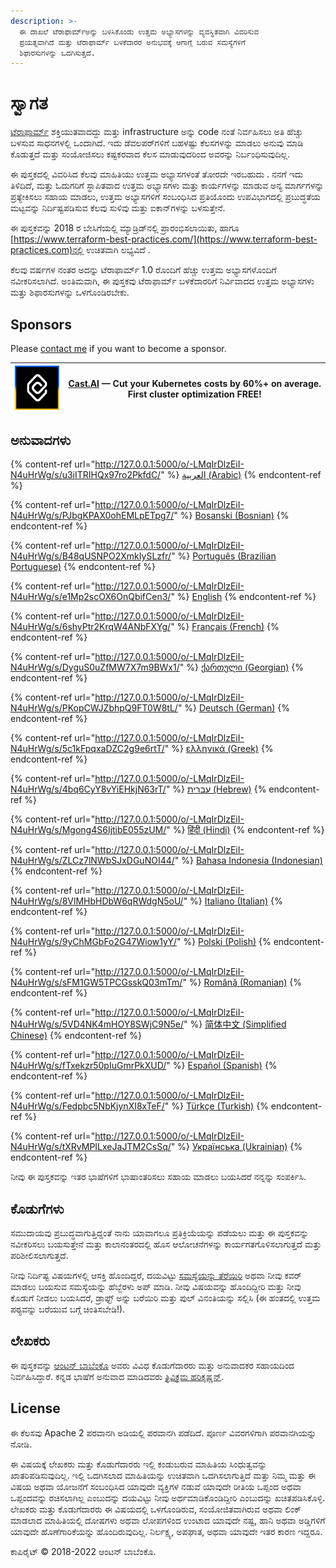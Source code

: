 ```yaml
---
description: >-
  ಈ ದಾಖಲೆ ಟೆರಾಫಾರ್ಮ್ಅನ್ನು ಬಳಸಿಕೊಂಡು ಉತ್ತಮ ಅಭ್ಯಾಸಗಳನ್ನು ವ್ಯವಸ್ಥಿತವಾಗಿ ವಿವರಿಸುವ
  ಪ್ರಯತ್ನವಾಗಿದೆ ಮತ್ತು ಟೆರಾಫಾರ್ಮ್ ಬಳಕೆದಾರರ ಅನುಭವಕ್ಕೆ ಆಗಾಗ್ಗೆ ಬರುವ ಸಮಸ್ಯೆಗಳಿಗೆ
  ಶಿಫಾರಸುಗಳನ್ನು ಒದಗಿಸುತ್ತದೆ.
---
```


# ಸ್ವಾಗತ

[ಟೆರಾಫಾರ್ಮ್](https://www.terraform.io/) ಶಕ್ತಿಯುತವಾದದ್ದು ಮತ್ತು infrastructure ಅನ್ನು code ನಂತೆ ನಿರ್ವಹಿಸಲು ಅತಿ ಹೆಚ್ಚು ಬಳಸುವ ಸಾಧನಗಳಲ್ಲಿ ಒಂದಾಗಿದೆ. ಇದು ಡೆವಲಪರ್‌ಗಳಿಗೆ ಬಹಳಷ್ಟು ಕೆಲಸಗಳನ್ನು ಮಾಡಲು ಅನುವು ಮಾಡಿ ಕೊಡುತ್ತದೆ ಮತ್ತು ಸಂಯೋಜಿಸಲು ಕಷ್ಟಕರವಾದ ಕೆಲಸ ಮಾಡುವುದರಿಂದ ಅವರನ್ನು ನಿರ್ಬಂಧಿಸುವುದಿಲ್ಲ.

ಈ ಪುಸ್ತಕದಲ್ಲಿ ವಿವರಿಸಿದ ಕೆಲವು ಮಾಹಿತಿಯು ಉತ್ತಮ ಅಭ್ಯಾಸಗಳಂತೆ ತೋರದೇ ಇರಬಹುದು . ನನಗೆ ಇದು ತಿಳಿದಿದೆ, ಮತ್ತು ಓದುಗರಿಗೆ ಸ್ಥಾಪಿತವಾದ ಉತ್ತಮ ಅಭ್ಯಾಸಗಳು ಮತ್ತು ಕಾರ್ಯಗಳನ್ನು ಮಾಡುವ ಅನ್ಯ ಮಾರ್ಗಗಳನ್ನು ಪ್ರತ್ಯೇಕಿಸಲು ಸಹಾಯ ಮಾಡಲು, ಉತ್ತಮ ಅಭ್ಯಾಸಗಳಿಗೆ ಸಂಬಂಧಿಸಿದ ಪ್ರತಿಯೊಂದು ಉಪವಿಭಾಗದಲ್ಲಿ ಪ್ರಬುದ್ಧತೆಯ ಮಟ್ಟವನ್ನು ನಿರ್ದಿಷ್ಟಪಡಿಸುವ ಕೆಲವು ಸುಳಿವು ಮತ್ತು ಐಕಾನ್‌ಗಳನ್ನು ಬಳಸುತ್ತೇನೆ.

ಈ ಪುಸ್ತಕವನ್ನು 2018 ರ ಬೇಸಿಗೆಯಲ್ಲಿ ಮ್ಯಾಡ್ರಿಡ್‌ನಲ್ಲಿ ಪ್ರಾರಂಭಿಸಲಾಯಿತು, ಹಾಗೂ [https://www.terraform-best-practices.com/](https://www.terraform-best-practices.com)ನಲ್ಲಿ ಉಚಿತವಾಗಿ ಲಭ್ಯವಿದೆ .

ಕೆಲವು ವರ್ಷಗಳ ನಂತರ ಅದನ್ನು ಟೆರಾಫಾರ್ಮ್ 1.0 ರೊಂದಿಗೆ ಹೆಚ್ಚು ಉತ್ತಮ ಅಭ್ಯಾಸಗಳೊಂದಿಗೆ ನವೀಕರಿಸಲಾಗಿದೆ. ಅಂತಿಮವಾಗಿ, ಈ ಪುಸ್ತಕವು ಟೆರಾಫಾರ್ಮ್ ಬಳಕೆದಾರರಿಗೆ ನಿರ್ವಿವಾದದ ಉತ್ತಮ ಅಭ್ಯಾಸಗಳು ಮತ್ತು ಶಿಫಾರಸುಗಳನ್ನು ಒಳಗೊಂಡಿರಬೇಕು.

## Sponsors

Please [contact me](https://github.com/antonbabenko/terraform-aws-devops#social-links) if you want to become a sponsor.

| [![](.gitbook/assets/cast-logo.png)](https://cast.ai/antonbabenko) | [Cast.AI](https://cast.ai/antonbabenko) — Cut your Kubernetes costs by 60%+ on average. First cluster optimization FREE! |
| ------------------------------------------------------------------ | ------------------------------------------------------------------------------------------------------------------------ |

## ಅನುವಾದಗಳು

{% content-ref url="http://127.0.0.1:5000/o/-LMqIrDlzEiI-N4uHrWg/s/u3iITRIHQx97ro2PkfdC/" %}
[العربية (Arabic)](http://127.0.0.1:5000/o/-LMqIrDlzEiI-N4uHrWg/s/u3iITRIHQx97ro2PkfdC/)
{% endcontent-ref %}

{% content-ref url="http://127.0.0.1:5000/o/-LMqIrDlzEiI-N4uHrWg/s/PJbgKPAX0ohEMLpETpg7/" %}
[Bosanski (Bosnian)](http://127.0.0.1:5000/o/-LMqIrDlzEiI-N4uHrWg/s/PJbgKPAX0ohEMLpETpg7/)
{% endcontent-ref %}

{% content-ref url="http://127.0.0.1:5000/o/-LMqIrDlzEiI-N4uHrWg/s/B48qUSNPO2XmkIySLzfr/" %}
[Português (Brazilian Portuguese)](http://127.0.0.1:5000/o/-LMqIrDlzEiI-N4uHrWg/s/B48qUSNPO2XmkIySLzfr/)
{% endcontent-ref %}

{% content-ref url="http://127.0.0.1:5000/o/-LMqIrDlzEiI-N4uHrWg/s/e1Mp2scOX6OnQbifCen3/" %}
[English](http://127.0.0.1:5000/o/-LMqIrDlzEiI-N4uHrWg/s/e1Mp2scOX6OnQbifCen3/)
{% endcontent-ref %}

{% content-ref url="http://127.0.0.1:5000/o/-LMqIrDlzEiI-N4uHrWg/s/6shyPtr2KrqW4ANbFXYg/" %}
[Français (French)](http://127.0.0.1:5000/o/-LMqIrDlzEiI-N4uHrWg/s/6shyPtr2KrqW4ANbFXYg/)
{% endcontent-ref %}

{% content-ref url="http://127.0.0.1:5000/o/-LMqIrDlzEiI-N4uHrWg/s/DyguS0uZfMW7X7m9BWx1/" %}
[ქართული (Georgian)](http://127.0.0.1:5000/o/-LMqIrDlzEiI-N4uHrWg/s/DyguS0uZfMW7X7m9BWx1/)
{% endcontent-ref %}

{% content-ref url="http://127.0.0.1:5000/o/-LMqIrDlzEiI-N4uHrWg/s/PKopCWJZbhpQ9FT0W8tL/" %}
[Deutsch (German)](http://127.0.0.1:5000/o/-LMqIrDlzEiI-N4uHrWg/s/PKopCWJZbhpQ9FT0W8tL/)
{% endcontent-ref %}

{% content-ref url="http://127.0.0.1:5000/o/-LMqIrDlzEiI-N4uHrWg/s/5c1kFpqxaDZC2g9e6rtT/" %}
[ελληνικά (Greek)](http://127.0.0.1:5000/o/-LMqIrDlzEiI-N4uHrWg/s/5c1kFpqxaDZC2g9e6rtT/)
{% endcontent-ref %}

{% content-ref url="http://127.0.0.1:5000/o/-LMqIrDlzEiI-N4uHrWg/s/4bq6CyY8vYiEHkjN63rT/" %}
[עברית (Hebrew)](http://127.0.0.1:5000/o/-LMqIrDlzEiI-N4uHrWg/s/4bq6CyY8vYiEHkjN63rT/)
{% endcontent-ref %}

{% content-ref url="http://127.0.0.1:5000/o/-LMqIrDlzEiI-N4uHrWg/s/Mgong4S6IjtibE055zUM/" %}
[हिंदी (Hindi)](http://127.0.0.1:5000/o/-LMqIrDlzEiI-N4uHrWg/s/Mgong4S6IjtibE055zUM/)
{% endcontent-ref %}

{% content-ref url="http://127.0.0.1:5000/o/-LMqIrDlzEiI-N4uHrWg/s/ZLCz7lNWbSJxDGuNOI44/" %}
[Bahasa Indonesia (Indonesian)](http://127.0.0.1:5000/o/-LMqIrDlzEiI-N4uHrWg/s/ZLCz7lNWbSJxDGuNOI44/)
{% endcontent-ref %}

{% content-ref url="http://127.0.0.1:5000/o/-LMqIrDlzEiI-N4uHrWg/s/8VlMHbHDbW6qRWdgN5oU/" %}
[Italiano (Italian)](http://127.0.0.1:5000/o/-LMqIrDlzEiI-N4uHrWg/s/8VlMHbHDbW6qRWdgN5oU/)
{% endcontent-ref %}

{% content-ref url="http://127.0.0.1:5000/o/-LMqIrDlzEiI-N4uHrWg/s/9yChMGbFo2G47Wiow1yY/" %}
[Polski (Polish)](http://127.0.0.1:5000/o/-LMqIrDlzEiI-N4uHrWg/s/9yChMGbFo2G47Wiow1yY/)
{% endcontent-ref %}

{% content-ref url="http://127.0.0.1:5000/o/-LMqIrDlzEiI-N4uHrWg/s/sFM1GW5TPCGsskQ03mTm/" %}
[Română (Romanian)](http://127.0.0.1:5000/o/-LMqIrDlzEiI-N4uHrWg/s/sFM1GW5TPCGsskQ03mTm/)
{% endcontent-ref %}

{% content-ref url="http://127.0.0.1:5000/o/-LMqIrDlzEiI-N4uHrWg/s/5VD4NK4mHOY8SWjC9N5e/" %}
[简体中文 (Simplified Chinese)](http://127.0.0.1:5000/o/-LMqIrDlzEiI-N4uHrWg/s/5VD4NK4mHOY8SWjC9N5e/)
{% endcontent-ref %}

{% content-ref url="http://127.0.0.1:5000/o/-LMqIrDlzEiI-N4uHrWg/s/fTxekzr50pIuGmrPkXUD/" %}
[Español (Spanish)](http://127.0.0.1:5000/o/-LMqIrDlzEiI-N4uHrWg/s/fTxekzr50pIuGmrPkXUD/)
{% endcontent-ref %}

{% content-ref url="http://127.0.0.1:5000/o/-LMqIrDlzEiI-N4uHrWg/s/Fedpbc5NbKjynXI8xTeF/" %}
[Türkçe (Turkish)](http://127.0.0.1:5000/o/-LMqIrDlzEiI-N4uHrWg/s/Fedpbc5NbKjynXI8xTeF/)
{% endcontent-ref %}

{% content-ref url="http://127.0.0.1:5000/o/-LMqIrDlzEiI-N4uHrWg/s/tXRvMPILxeJaJTM2CsSq/" %}
[Українська (Ukrainian)](http://127.0.0.1:5000/o/-LMqIrDlzEiI-N4uHrWg/s/tXRvMPILxeJaJTM2CsSq/)
{% endcontent-ref %}

ನೀವು ಈ ಪುಸ್ತಕವನ್ನು ಇತರ ಭಾಷೆಗಳಿಗೆ ಭಾಷಾಂತರಿಸಲು ಸಹಾಯ ಮಾಡಲು ಬಯಸಿದರೆ ನನ್ನನ್ನು ಸಂಪರ್ಕಿಸಿ.

## ಕೊಡುಗೆಗಳು

ಸಮುದಾಯವು ಪ್ರಬುದ್ಧವಾಗುತ್ತಿದ್ದಂತೆ ನಾನು ಯಾವಾಗಲೂ ಪ್ರತಿಕ್ರಿಯೆಯನ್ನು ಪಡೆಯಲು ಮತ್ತು ಈ ಪುಸ್ತಕವನ್ನು ನವೀಕರಿಸಲು ಬಯಸುತ್ತೇನೆ ಮತ್ತು ಕಾಲಾನಂತರದಲ್ಲಿ ಹೊಸ ಆಲೋಚನೆಗಳನ್ನು ಕಾರ್ಯಗತಗೊಳಿಸಲಾಗುತ್ತದೆ ಮತ್ತು ಪರಿಶೀಲಿಸಲಾಗುತ್ತದೆ.

ನೀವು ನಿರ್ದಿಷ್ಟ ವಿಷಯಗಳಲ್ಲಿ ಆಸಕ್ತಿ ಹೊಂದಿದ್ದರೆ, ದಯವಿಟ್ಟು [ಸಮಸ್ಯೆಯನ್ನು ತೆರೆಯಿರಿ](https://github.com/antonbabenko/terraform-best-practices/issues) ಅಥವಾ ನೀವು ಕವರ್ ಮಾಡಲು ಬಯಸುವ ಸಮಸ್ಯೆಯನ್ನು ಹೆಬ್ಬೆರಳು ಅಪ್ ಮಾಡಿ. ನೀವು ವಿಷಯವನ್ನು ಹೊಂದಿದ್ದೀರಿ ಮತ್ತು ನೀವು ಕೊಡುಗೆ ನೀಡಲು ಬಯಸಿದರೆ, ಡ್ರಾಫ್ಟ್ ಅನ್ನು ಬರೆಯಿರಿ ಮತ್ತು ಪುಲ್ ವಿನಂತಿಯನ್ನು ಸಲ್ಲಿಸಿ (ಈ ಹಂತದಲ್ಲಿ ಉತ್ತಮ ಪಠ್ಯವನ್ನು ಬರೆಯುವ ಬಗ್ಗೆ ಚಿಂತಿಸಬೇಡಿ!).

## ಲೇಖಕರು

ಈ ಪುಸ್ತಕವನ್ನು [ಆಂಟನ್ ಬಾಬೆಂಕೊ](https://github.com/antonbabenko) ಅವರು ವಿವಿಧ ಕೊಡುಗೆದಾರರು ಮತ್ತು ಅನುವಾದಕರ ಸಹಾಯದಿಂದ ನಿರ್ವಹಿಸಿದ್ದಾರೆ. ಕನ್ನಡ ಭಾಷೆಗೆ ಅನುವಾದ ಮಾಡಿದವರು [ತ್ರಿವಿಕ್ರಮ ಹರಿಕೃಷ್ಣನ್](https://www.linkedin.com/in/trivih).

## License

ಈ ಕೆಲಸವು Apache 2 ಪರವಾನಗಿ ಅಡಿಯಲ್ಲಿ ಪರವಾನಗಿ ಪಡೆದಿದೆ. ಪೂರ್ಣ ವಿವರಗಳಿಗಾಗಿ ಪರವಾನಗಿಯನ್ನು ನೋಡಿ.

ಈ ವಿಷಯಕ್ಕೆ ಲೇಖಕರು ಮತ್ತು ಕೊಡುಗೆದಾರರು ಇಲ್ಲಿ ಕಂಡುಬರುವ ಮಾಹಿತಿಯ ಸಿಂಧುತ್ವವನ್ನು ಖಾತರಿಪಡಿಸುವುದಿಲ್ಲ. ಇಲ್ಲಿ ಒದಗಿಸಲಾದ ಮಾಹಿತಿಯನ್ನು ಉಚಿತವಾಗಿ ಒದಗಿಸಲಾಗುತ್ತಿದೆ ಮತ್ತು ನಿಮ್ಮ ಮತ್ತು ಈ ವಿಷಯ ಅಥವಾ ಯೋಜನೆಗೆ ಸಂಬಂಧಿಸಿದ ಯಾವುದೇ ವ್ಯಕ್ತಿಗಳ ನಡುವೆ ಯಾವುದೇ ರೀತಿಯ ಒಪ್ಪಂದ ಅಥವಾ ಒಪ್ಪಂದವನ್ನು ರಚಿಸಲಾಗಿಲ್ಲ ಎಂಬುದನ್ನು ದಯವಿಟ್ಟು ನೀವು ಅರ್ಥಮಾಡಿಕೊಂಡಿದ್ದೀರಿ ಎಂಬುದನ್ನು ಖಚಿತಪಡಿಸಿಕೊಳ್ಳಿ. ಲೇಖಕರು ಮತ್ತು ಕೊಡುಗೆದಾರರು ಈ ವಿಷಯದಲ್ಲಿ ಒಳಗೊಂಡಿರುವ, ಸಂಯೋಜಿತವಾಗಿರುವ ಅಥವಾ ಲಿಂಕ್ ಮಾಡಲಾದ ಮಾಹಿತಿಯಲ್ಲಿ ದೋಷಗಳು ಅಥವಾ ಲೋಪಗಳಿಂದ ಉಂಟಾದ ಯಾವುದೇ ನಷ್ಟ, ಹಾನಿ ಅಥವಾ ಅಡ್ಡಿಗಳಿಗೆ ಯಾವುದೇ ಹೊಣೆಗಾರಿಕೆಯನ್ನು ಹೊಂದಿರುವುದಿಲ್ಲ. ನಿರ್ಲಕ್ಷ್ಯ, ಅಪಘಾತ, ಅಥವಾ ಯಾವುದೇ ಇತರ ಕಾರಣ ಇದ್ದರೂ.

ಕಾಪಿರೈಟ್ © 2018-2022 ಆಂಟನ್ ಬಾಬೆಂಕೊ.
